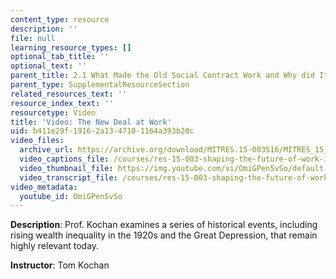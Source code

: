```yaml
---
content_type: resource
description: ''
file: null
learning_resource_types: []
optional_tab_title: ''
optional_text: ''
parent_title: 2.1 What Made the Old Social Contract Work and Why did It Break Down?
parent_type: SupplementalResourceSection
related_resources_text: ''
resource_index_text: ''
resourcetype: Video
title: 'Video: The New Deal at Work'
uid: b411e29f-1916-2a13-4710-1164a393b20c
video_files:
  archive_url: https://archive.org/download/MITRES.15-003S16/MITRES_15_003S16_2-1-2_360p.mp4
  video_captions_file: /courses/res-15-003-shaping-the-future-of-work-15-662x-spring-2016/74b32b90bca4521eb7a46513ebd9a226_OmiGPen5vSo.vtt
  video_thumbnail_file: https://img.youtube.com/vi/OmiGPen5vSo/default.jpg
  video_transcript_file: /courses/res-15-003-shaping-the-future-of-work-15-662x-spring-2016/e0c102be17650e8c9df058e141afaae2_OmiGPen5vSo.pdf
video_metadata:
  youtube_id: OmiGPen5vSo
---
```


**Description**: Prof. Kochan examines a series of historical events, including rising wealth inequality in the 1920s and the Great Depression, that remain highly relevant today.

**Instructor**: Tom Kochan
